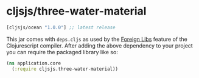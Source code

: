 # cljsjs/three-water-material

[](dependency)
```clojure
[cljsjs/ocean "1.0.0"] ;; latest release
```
[](/dependency)

This jar comes with `deps.cljs` as used by the [Foreign Libs][flibs] feature
of the Clojurescript compiler. After adding the above dependency to your project
you can require the packaged library like so:

```clojure
(ns application.core
  (:require cljsjs.three-water-material))
```

[flibs]: https://github.com/clojure/clojurescript/wiki/Packaging-Foreign-Dependencies

